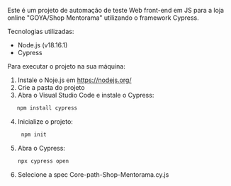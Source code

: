 Este é um projeto de automação de teste Web front-end em JS para a loja online "GOYA/Shop Mentorama" utilizando o framework Cypress.

Tecnologias utilizadas:
- Node.js (v18.16.1)
- Cypress


Para executar o projeto na sua máquina:
1. Instale o Noje.js em https://nodejs.org/
2. Crie a pasta do projeto
3. Abra o Visual Studio Code e instale o Cypress:
 ```bash
    npm install cypress
```
4. Inicialize o projeto:
   ```bash
    npm init
   ```
5. Abra o Cypress:
    ```bash
    npx cypress open
 
6. Selecione a spec Core-path-Shop-Mentorama.cy.js
